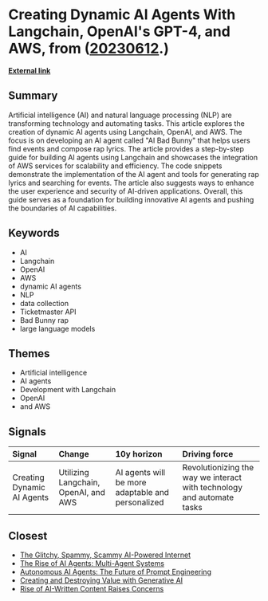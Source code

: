 # __Creating Dynamic AI Agents With Langchain, OpenAI's GPT-4, and AWS__, from ([20230612](https://kghosh.substack.com/p/20230612).)

__[External link](https://betterprogramming.pub/creating-dynamic-ai-agents-with-langchain-openais-gpt-4-and-aws-building-the-ai-bad-bunny-event-74208b26f46f)__



## Summary

Artificial intelligence (AI) and natural language processing (NLP) are transforming technology and automating tasks. This article explores the creation of dynamic AI agents using Langchain, OpenAI, and AWS. The focus is on developing an AI agent called "AI Bad Bunny" that helps users find events and compose rap lyrics. The article provides a step-by-step guide for building AI agents using Langchain and showcases the integration of AWS services for scalability and efficiency. The code snippets demonstrate the implementation of the AI agent and tools for generating rap lyrics and searching for events. The article also suggests ways to enhance the user experience and security of AI-driven applications. Overall, this guide serves as a foundation for building innovative AI agents and pushing the boundaries of AI capabilities.

## Keywords

* AI
* Langchain
* OpenAI
* AWS
* dynamic AI agents
* NLP
* data collection
* Ticketmaster API
* Bad Bunny rap
* large language models

## Themes

* Artificial intelligence
* AI agents
* Development with Langchain
* OpenAI
* and AWS

## Signals

| Signal                     | Change                               | 10y horizon                                       | Driving force                                                          |
|:---------------------------|:-------------------------------------|:--------------------------------------------------|:-----------------------------------------------------------------------|
| Creating Dynamic AI Agents | Utilizing Langchain, OpenAI, and AWS | AI agents will be more adaptable and personalized | Revolutionizing the way we interact with technology and automate tasks |

## Closest

* [The Glitchy, Spammy, Scammy AI-Powered Internet](b30a4282af9e53ca673438a8223d9525)
* [The Rise of AI Agents: Multi-Agent Systems](8c3af57e1a9f1b3f778f7b3cefcd6318)
* [Autonomous AI Agents: The Future of Prompt Engineering](af43a5b8a250454ff0fb2b559056ced2)
* [Creating and Destroying Value with Generative AI](15d4ec180189ca1739398f516844cefb)
* [Rise of AI-Written Content Raises Concerns](dcb77b655838bfb2e77e5440c5b3a3b5)